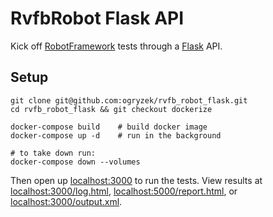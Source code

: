 # RvfbRobot Flask API
Kick off [RobotFramework](http://robotframework.org/) tests through a [Flask](http://flask.pocoo.org/) API.

## Setup
```
git clone git@github.com:ogryzek/rvfb_robot_flask.git
cd rvfb_robot_flask && git checkout dockerize

docker-compose build    # build docker image
docker-compose up -d    # run in the background

# to take down run:
docker-compose down --volumes
```

Then open up [localhost:3000](http://localhost:3000) to run the tests. View results at [localhost:3000/log.html](http://localhost:3000/log.html), [localhost:5000/report.html](http://localhost:3000/report.html), or [localhost:3000/output.xml](http://localhost:3000/output.xml).
